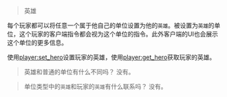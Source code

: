 > 英雄

每个玩家都可以将任意一个属于他自己的单位设置为他的`英雄`。被设置为`英雄`的单位，这个玩家的客户端指令都会视为这个单位的指令。此外客户端的UI也会展示这个单位的更多信息。

使用[player:set_hero]设置玩家的英雄，使用[player:get_hero]获取玩家的英雄。

> 英雄和普通的单位有什么不同吗？
没有。

> 单位类型中的`英雄`和玩家的`英雄`有什么联系吗？
没有。

[player:set_hero]: ac/api/player?=set_hero
[player:get_hero]: ac/api/player?=get_hero
